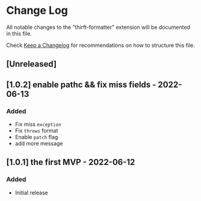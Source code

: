 # Change Log

All notable changes to the "thirft-formatter" extension will be documented in this file.

Check [Keep a Changelog](http://keepachangelog.com/) for recommendations on how to structure this file.

## [Unreleased]

## [1.0.2] enable pathc && fix miss fields - 2022-06-13

### Added
- Fix miss `exception`
- Fix `throws` format
- Enable `patch` flag
- add more message

## [1.0.1] the first MVP - 2022-06-12

### Added
- Initial release
